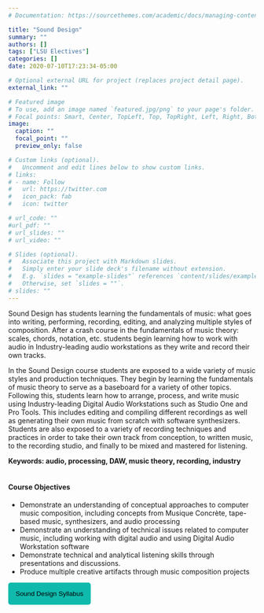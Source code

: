 ```yaml
---
# Documentation: https://sourcethemes.com/academic/docs/managing-content/

title: "Sound Design"
summary: ""
authors: []
tags: ["LSU Electives"]
categories: []
date: 2020-07-10T17:23:34-05:00

# Optional external URL for project (replaces project detail page).
external_link: ""

# Featured image
# To use, add an image named `featured.jpg/png` to your page's folder.
# Focal points: Smart, Center, TopLeft, Top, TopRight, Left, Right, BottomLeft, Bottom, BottomRight.
image:
  caption: ""
  focal_point: ""
  preview_only: false

# Custom links (optional).
#   Uncomment and edit lines below to show custom links.
# links:
# - name: Follow
#   url: https://twitter.com
#   icon_pack: fab
#   icon: twitter

# url_code: ""
#url_pdf: ""
# url_slides: ""
# url_video: ""

# Slides (optional).
#   Associate this project with Markdown slides.
#   Simply enter your slide deck's filename without extension.
#   E.g. `slides = "example-slides"` references `content/slides/example-slides.md`.
#   Otherwise, set `slides = ""`.
# slides: ""
---
```


Sound Design has students learning the fundamentals of music: what goes into writing, performing, recording, editing, and analyzing multiple styles of composition. After a crash course in the fundamentals of music theory: scales, chords, notation, etc. students begin learning how to work with audio in Industry-leading audio workstations as they write and record their own tracks.

In the Sound Design course students are exposed to a wide variety of music styles and production techniques. They begin by learning the fundamentals of music theory to serve as a baseboard for a variety of other topics. Following this, students learn how to arrange, process, and write music using Industry-leading Digital Audio Workstations such as Studio One and Pro Tools. This includes editing and compiling different recordings as well as generating their own music from scratch with software synthesizers. Students are also exposed to a variety of recording techniques and practices in order to take their own track from conception, to written music, to the recording studio, and finally to be mixed and mastered for listening.

**Keywords: audio, processing, DAW, music theory, recording, industry**
<br>
<br>
#### Course Objectives

- Demonstrate an understanding of conceptual approaches to computer music composition, including concepts from Musique Concrète, tape-based music, synthesizers, and audio processing
- Demonstrate an understanding of technical issues related to computer music, including working with digital audio and using Digital Audio Workstation software
- Demonstrate technical and analytical listening skills through presentations and discussions. 
- Produce multiple creative artifacts through music composition projects


<a href="../../downloads/SoundDesign.pdf" target="_blank"> <button style= "background-color:#0fbaad; border: none ; border-radius: 5px; padding: 15px"> Sound Design Syllabus </button></a>